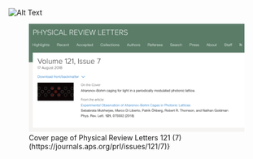 <br/><br/>


![Alt Text](.gif)





<figure class="image">
<img src="images/PRLcover.png" width="450" />
  <figcaption>Cover page of Physical Review Letters 121 (7)(https://journals.aps.org/prl/issues/121/7)}</figcaption>
</figure>

<br/><br/>
